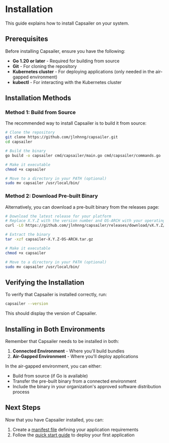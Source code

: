 # Installation

This guide explains how to install Capsailer on your system.

## Prerequisites

Before installing Capsailer, ensure you have the following:

- **Go 1.20 or later** - Required for building from source
- **Git** - For cloning the repository
- **Kubernetes cluster** - For deploying applications (only needed in the air-gapped environment)
- **kubectl** - For interacting with the Kubernetes cluster

## Installation Methods

### Method 1: Build from Source

The recommended way to install Capsailer is to build it from source:

```bash
# Clone the repository
git clone https://github.com/jlnhnng/capsailer.git
cd capsailer

# Build the binary
go build -o capsailer cmd/capsailer/main.go cmd/capsailer/commands.go

# Make it executable
chmod +x capsailer

# Move to a directory in your PATH (optional)
sudo mv capsailer /usr/local/bin/
```

### Method 2: Download Pre-built Binary

Alternatively, you can download a pre-built binary from the releases page:

```bash
# Download the latest release for your platform
# Replace X.Y.Z with the version number and OS-ARCH with your operating system and architecture
curl -LO https://github.com/jlnhnng/capsailer/releases/download/vX.Y.Z/capsailer-X.Y.Z-OS-ARCH.tar.gz

# Extract the binary
tar -xzf capsailer-X.Y.Z-OS-ARCH.tar.gz

# Make it executable
chmod +x capsailer

# Move to a directory in your PATH (optional)
sudo mv capsailer /usr/local/bin/
```

## Verifying the Installation

To verify that Capsailer is installed correctly, run:

```bash
capsailer --version
```

This should display the version of Capsailer.

## Installing in Both Environments

Remember that Capsailer needs to be installed in both:

1. **Connected Environment** - Where you'll build bundles
2. **Air-Gapped Environment** - Where you'll deploy applications

In the air-gapped environment, you can either:

- Build from source (if Go is available)
- Transfer the pre-built binary from a connected environment
- Include the binary in your organization's approved software distribution process

## Next Steps

Now that you have Capsailer installed, you can:

1. Create a [manifest file](manifest.md) defining your application requirements
2. Follow the [quick start guide](quick-start.md) to deploy your first application 